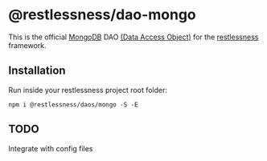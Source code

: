 # @restlessness/dao-mongo
This is the official [MongoDB](https://www.mongodb.com/) DAO [(Data Access Object)](https://it.wikipedia.org/wiki/Data_Access_Object) for the [restlessness](https://github.com/getapper/restlessness) framework.

## Installation
Run inside your restlessness project root folder:

``npm i @restlessness/daos/mongo -S -E``

## TODO

Integrate with config files

